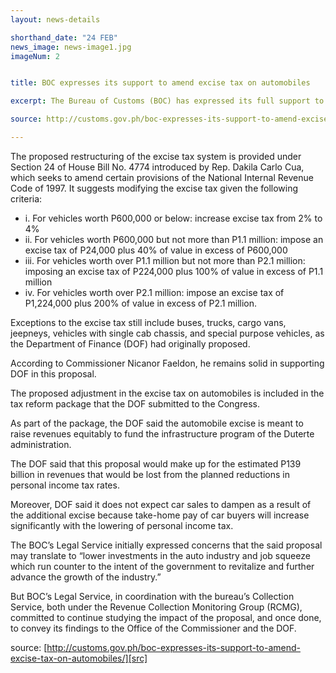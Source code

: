 ```yaml
---
layout: news-details

shorthand_date: "24 FEB"
news_image: news-image1.jpg
imageNum: 2


title: BOC expresses its support to amend excise tax on automobiles

excerpt: The Bureau of Customs (BOC) has expressed its full support to the proposed bill in the Congress to restructure the system for excise tax on brand-new automobiles.

source: http://customs.gov.ph/boc-expresses-its-support-to-amend-excise-tax-on-automobiles/

---
```


The proposed restructuring of the excise tax system is provided under Section 24 of House Bill No. 4774 introduced by Rep. Dakila Carlo Cua, which seeks to amend certain provisions of the National Internal Revenue Code of 1997. It suggests modifying the excise tax given the following criteria:

- i. For vehicles worth P600,000 or below: increase excise tax from 2% to 4%
- ii. For vehicles worth P600,000 but not more than P1.1 million: impose an excise tax of P24,000 plus 40% of value in excess of P600,000
- iii. For vehicles worth over P1.1 million but not more than P2.1 million: imposing an excise tax of P224,000 plus 100% of value in excess of P1.1 million
- iv. For vehicles worth over P2.1 million: impose an excise tax of P1,224,000 plus 200% of value in excess of P2.1 million.

Exceptions to the excise tax still include buses, trucks, cargo vans, jeepneys, vehicles with single cab chassis, and special purpose vehicles, as the Department of Finance (DOF) had originally proposed.

According to Commissioner Nicanor Faeldon, he remains solid in supporting DOF in this proposal.

The proposed adjustment in the excise tax on automobiles is included in the tax reform package that the DOF submitted to the Congress.

As part of the package, the DOF said the automobile excise is meant to raise revenues equitably to fund the infrastructure program of the Duterte administration.

The DOF said that this proposal would make up for the estimated P139 billion in revenues that would be lost from the planned reductions in personal income tax rates.

Moreover, DOF said it does not expect car sales to dampen as a result of the additional excise because take-home pay of car buyers will increase significantly with the lowering of personal income tax.

The BOC’s Legal Service initially expressed concerns that the said proposal may translate to “lower investments in the auto industry and job squeeze which run counter to the intent of the government to revitalize and further advance the growth of the industry.”

But BOC’s Legal Service, in coordination with the bureau’s Collection Service, both under the Revenue Collection Monitoring Group (RCMG), committed to continue studying the impact of the proposal, and once done, to convey its findings to the Office of the Commissioner and the DOF.

source: [http://customs.gov.ph/boc-expresses-its-support-to-amend-excise-tax-on-automobiles/][src]

[src]: http://customs.gov.ph/boc-expresses-its-support-to-amend-excise-tax-on-automobiles/